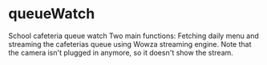 # queueWatch
School cafeteria queue watch
Two main functions: Fetching daily menu and streaming the cafeterias queue using Wowza streaming engine. Note that the camera isn't plugged in anymore, so it doesn't show the stream.
